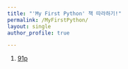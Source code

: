 ```yaml
---
title: "'My First Python' 책 따라하기!"
permalink: /MyFirstPython/
layout: single
author_profile: true

---
```


1. [91p](https://eunnyoung.github.io/91pB/)
